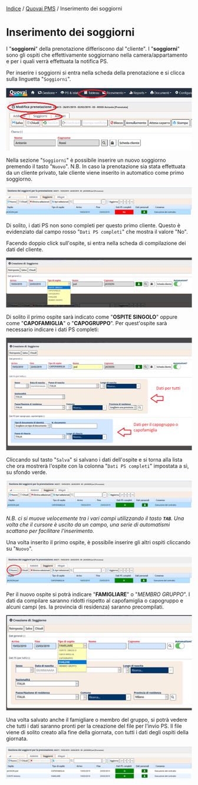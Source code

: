 
 [Indice](index.md) / [Quovai PMS](quovai-pms-it.md) / Inserimento dei soggiorni

#  Inserimento dei soggiorni

I "**soggiorni**" della prenotazione differiscono dal "cliente". I "**soggiorni**" sono gli ospiti che effettivamente soggiornano nella camera/appartamento e per i quali verrà effettuata la notifica PS.

Per inserire i soggiorni si entra nella scheda della prenotazione e si clicca sulla linguetta "`Soggiorni`".

![](images/ps-alloggiati-istat-004.png)

Nella sezione "`Soggiorni`" è possibile inserire un nuovo soggiorno premendo il tasto "`Nuovo`". N.B. In caso la prenotazione sia stata effettuata da un cliente privato, tale cliente viene inserito in automatico come primo soggiorno.

![](images/soggiorni-001.png)

Di solito, i dati PS non sono completi per questo primo cliente. Questo è evidenziato dal campo rosso "`Dati PS completi`" che mostra il valore "No".

Facendo doppio click sull'ospite, si entra nella scheda di compilazione dei dati del cliente.

![](images/soggiorni-002.png)

Di solito il primo ospite sarà indicato come "**OSPITE SINGOLO**" oppure come "**CAPOFAMIGLIA**" o "**CAPOGRUPPO**". Per quest'ospite sarà necessario indicare i dati PS completi:

![](images/soggiorni-003.png)

Cliccando sul tasto "`Salva`" si salvano i dati dell'ospite e si torna alla lista che ora mostrerà l'ospite con la colonna "`Dati PS completi`" impostata a sì, su sfondo verde.

![](images/soggiorni-004.png)

*N.B. ci si muove velocemente tra i vari campi utilizzando il tasto **`TAB`**. Una volta che il cursore è uscito da un campo, una serie di automatismi scattano per facilitare l'inserimento.*

Una volta inserito il primo ospite, è possibile inserire gli altri ospiti cliccando su "`Nuovo`". 

![](images/soggiorni-005.png)

Per il nuovo ospite si potrà indicare "**FAMIGLIARE**" o "*MEMBRO GRUPPO*". I dati da compilare saranno ridotti rispetto al capofamiglia o capogruppo e alcuni campi (es. la provincia di residenza) saranno precompilati.

![](images/soggiorni-006.png)

Una volta salvato anche il famigliare o membro del gruppo, si potrà vedere che tutti i dati saranno pronti per la creazione del file per l'invio PS. Il file viene di solito creato alla fine della giornata, con tutti i dati degli ospiti della giornata.

![](images/soggiorni-007.png)





